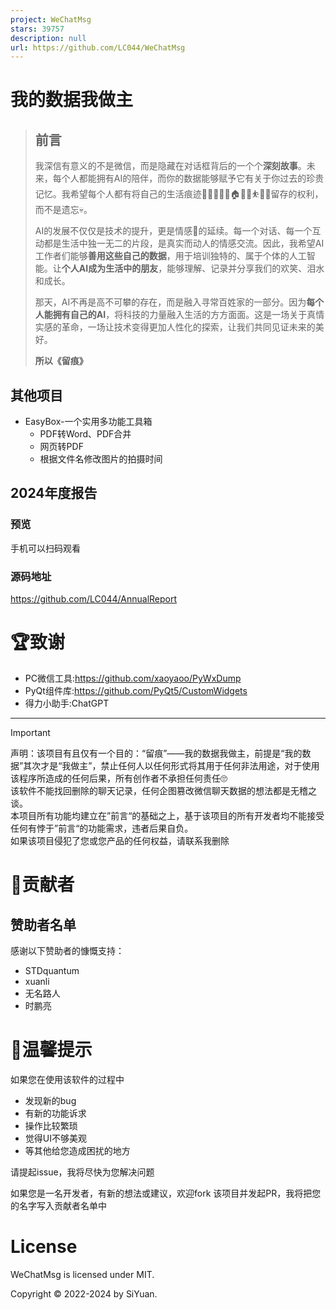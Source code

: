 ```yaml
---
project: WeChatMsg
stars: 39757
description: null
url: https://github.com/LC044/WeChatMsg
---
```


我的数据我做主
=======

> 前言
> --
> 
> 我深信有意义的不是微信，而是隐藏在对话框背后的一个个**深刻故事**。未来，每个人都能拥有AI的陪伴，而你的数据能够赋予它有关于你过去的珍贵记忆。我希望每个人都有将自己的生活痕迹👨‍👩‍👦👚🥗🏠️🚴🧋⛹️🛌🛀留存的权利，而不是遗忘💀。
> 
> AI的发展不仅仅是技术的提升，更是情感💞的延续。每一个对话、每一个互动都是生活中独一无二的片段，是真实而动人的情感交流。因此，我希望AI工作者们能够**善用这些自己的数据**，用于培训独特的、属于个体的人工智能。让**个人AI成为生活中的朋友**，能够理解、记录并分享我们的欢笑、泪水和成长。
> 
> 那天，AI不再是高不可攀的存在，而是融入寻常百姓家的一部分。因为**每个人能拥有自己的AI**，将科技的力量融入生活的方方面面。这是一场关于真情实感的革命，一场让技术变得更加人性化的探索，让我们共同见证未来的美好。
> 
> **所以《留痕》**

其他项目
----

-   EasyBox-一个实用多功能工具箱
    -   PDF转Word、PDF合并
    -   网页转PDF
    -   根据文件名修改图片的拍摄时间

2024年度报告
--------

### 预览

手机可以扫码观看

### 源码地址

https://github.com/LC044/AnnualReport

🏆致谢
====

-   PC微信工具:https://github.com/xaoyaoo/PyWxDump
-   PyQt组件库:https://github.com/PyQt5/CustomWidgets
-   得力小助手:ChatGPT

* * *

Important

声明：该项目有且仅有一个目的：“留痕”——我的数据我做主，前提是“我的数据”其次才是“我做主”，禁止任何人以任何形式将其用于任何非法用途，对于使用该程序所造成的任何后果，所有创作者不承担任何责任🙄  
该软件不能找回删除的聊天记录，任何企图篡改微信聊天数据的想法都是无稽之谈。  
本项目所有功能均建立在”前言“的基础之上，基于该项目的所有开发者均不能接受任何有悖于”前言“的功能需求，违者后果自负。  
如果该项目侵犯了您或您产品的任何权益，请联系我删除

🤝贡献者
=====

赞助者名单
-----

感谢以下赞助者的慷慨支持：

-   STDquantum
-   xuanli
-   无名路人
-   时鹏亮

🎄温馨提示
======

如果您在使用该软件的过程中

-   发现新的bug
-   有新的功能诉求
-   操作比较繁琐
-   觉得UI不够美观
-   等其他给您造成困扰的地方

请提起issue，我将尽快为您解决问题

如果您是一名开发者，有新的想法或建议，欢迎fork 该项目并发起PR，我将把您的名字写入贡献者名单中

License
=======

WeChatMsg is licensed under MIT.

Copyright © 2022-2024 by SiYuan.
